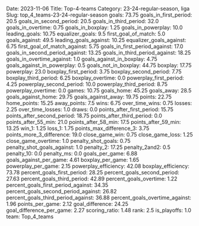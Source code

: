 Date: 2023-11-06
Title: Top-4-teams
Category: 23-24-regular-season, liga
Slug: top_4_teams-23-24-regular-season
goals: 73.75
goals_in_first_period: 20.5
goals_in_second_period: 20.5
goals_in_third_period: 32.0
goals_in_overtime: 0.75
goals_in_boxplay: 1.25
goals_in_powerplay: 10.0
leading_goals: 10.75
equalizer_goals: 9.5
first_goal_of_match: 5.0
goals_against: 49.5
leading_goals_against: 10.25
equalizer_goals_against: 6.75
first_goal_of_match_against: 5.75
goals_in_first_period_against: 17.0
goals_in_second_period_against: 13.25
goals_in_third_period_against: 18.25
goals_in_overtime_against: 1.0
goals_against_in_boxplay: 4.75
goals_against_in_powerplay: 0.5
goals_not_in_boxplay: 44.75
boxplay: 17.75
powerplay: 23.0
boxplay_first_period: 3.75
boxplay_second_period: 7.75
boxplay_third_period: 6.25
boxplay_overtime: 0.0
powerplay_first_period: 4.25
powerplay_second_period: 10.0
powerplay_third_period: 8.75
powerplay_overtime: 0.0
games: 10.75
goals_home: 45.25
goals_away: 28.5
goals_against_home: 29.75
goals_against_away: 19.75
points: 22.75
home_points: 15.25
away_points: 7.5
wins: 6.75
over_time_wins: 0.75
losses: 2.25
over_time_losses: 1.0
draws: 0.0
points_after_first_period: 15.75
points_after_second_period: 18.75
points_after_third_period: 0.0
points_after_55_min: 21.0
points_after_58_min: 17.5
points_after_59_min: 13.25
win_1: 1.25
loss_1: 1.75
points_max_difference_3: 3.75
points_more_3_difference: 19.0
close_game_win: 0.75
close_game_loss: 1.25
close_game_overtime: 1.0
penalty_shot_goals: 0.75
penalty_shot_goals_against: 1.0
penalty_2: 17.25
penalty_2and2: 0.5
penalty_10: 0.0
penalty_ms: 0.0
goals_per_game: 6.88
goals_against_per_game: 4.61
boxplay_per_game: 1.65
powerplay_per_game: 2.15
powerplay_efficiency: 42.08
boxplay_efficiency: 73.78
percent_goals_first_period: 28.25
percent_goals_second_period: 27.63
percent_goals_third_period: 42.89
percent_goals_overtime: 1.22
percent_goals_first_period_against: 34.35
percent_goals_second_period_against: 26.82
percent_goals_third_period_against: 36.88
percent_goals_overtime_against: 1.96
points_per_game: 2.12
goal_difference: 24.25
goal_difference_per_game: 2.27
scoring_ratio: 1.48
rank: 2.5
is_playoffs: 1.0
team: Top_4_teams
